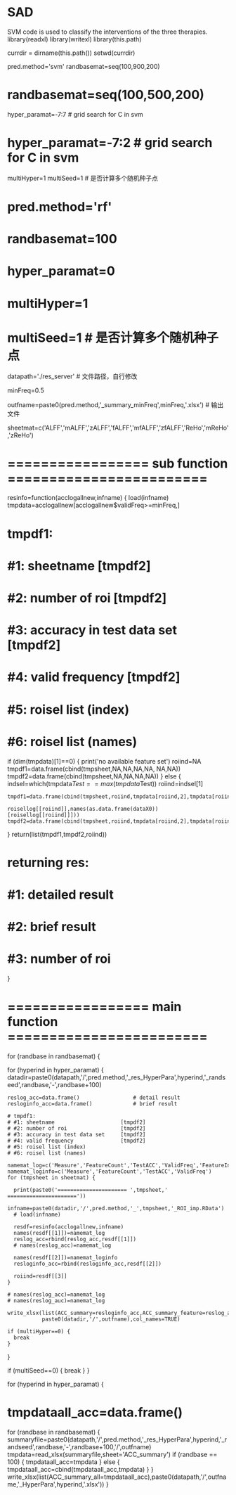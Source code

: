 # SAD
SVM code is used to classify the interventions of the three therapies.
library(readxl)
library(writexl)
library(this.path)

currdir = dirname(this.path())
setwd(currdir)

pred.method='svm'
randbasemat=seq(100,900,200)
# randbasemat=seq(100,500,200)
hyper_paramat=-7:7     # grid search for C in svm
# hyper_paramat=-7:2     # grid search for C in svm
multiHyper=1
multiSeed=1            # 是否计算多个随机种子点

# pred.method='rf'
# randbasemat=100
# hyper_paramat=0
# multiHyper=1
# multiSeed=1            # 是否计算多个随机种子点

datapath='./res_server'  # 文件路径，自行修改

minFreq=0.5

outfname=paste0(pred.method,'_summary_minFreq',minFreq,'.xlsx')    # 输出文件

sheetmat=c('ALFF','mALFF','zALFF','fALFF','mfALFF','zfALFF','ReHo','mReHo','zReHo')

# ================= sub function ========================
resinfo=function(acclogallnew,infname) {
  load(infname)
  tmpdata=acclogallnew[acclogallnew$validFreq>=minFreq,]
  
  # tmpdf1:
  # #1: sheetname                     [tmpdf2]
  # #2: number of roi                 [tmpdf2]
  # #3: accuracy in test data set     [tmpdf2]
  # #4: valid frequency               [tmpdf2]
  # #5: roisel list (index)
  # #6: roisel list (names)
  
  if (dim(tmpdata)[1]==0) {
    print('no available feature set')
    roiind=NA
    tmpdf1=data.frame(cbind(tmpsheet,NA,NA,NA,NA,
                            NA,NA))
    tmpdf2=data.frame(cbind(tmpsheet,NA,NA,NA,NA))
  } else {
    indsel=which(tmpdata$Test==max(tmpdata$Test))
    roiind=indsel[1]
    
    tmpdf1=data.frame(cbind(tmpsheet,roiind,tmpdata[roiind,2],tmpdata[roiind,3],
                           roisellog[[roiind]],names(as.data.frame(dataX0))[roisellog[[roiind]]]))
    tmpdf2=data.frame(cbind(tmpsheet,roiind,tmpdata[roiind,2],tmpdata[roiind,3]))
  }
  return(list(tmpdf1,tmpdf2,roiind))
  
  # returning res:
  # #1: detailed result
  # #2: brief result
  # #3: number of roi
}

# ================= main function ========================

for (randbase in randbasemat) {
  
  for (hyperind in hyper_paramat) {
    datadir=paste0(datapath,'/',pred.method,'_res_HyperPara',hyperind,'_randseed',randbase,'-',randbase+100)

    reslog_acc=data.frame()                 # detail result
    resloginfo_acc=data.frame()             # brief result
    
    # tmpdf1:
    # #1: sheetname                     [tmpdf2]
    # #2: number of roi                 [tmpdf2]
    # #3: accuracy in test data set     [tmpdf2]
    # #4: valid frequency               [tmpdf2]
    # #5: roisel list (index)
    # #6: roisel list (names)
    
    namemat_log=c('Measure','FeatureCount','TestACC','ValidFreq','FeatureIndex','FeatureName')
    namemat_loginfo=c('Measure','FeatureCount','TestACC','ValidFreq')
    for (tmpsheet in sheetmat) {
      
      print(paste0('====================== ',tmpsheet,' ======================'))
      infname=paste0(datadir,'/',pred.method,'_',tmpsheet,'_ROI_imp.RData')
      # load(infname)
      
      resdf=resinfo(acclogallnew,infname)
      names(resdf[[1]])=namemat_log
      reslog_acc=rbind(reslog_acc,resdf[[1]])
      # names(reslog_acc)=namemat_log
      
      names(resdf[[2]])=namemat_loginfo
      resloginfo_acc=rbind(resloginfo_acc,resdf[[2]])
      
      roiind=resdf[[3]]
    }
    
    # names(reslog_acc)=namemat_log
    # names(reslog_auc)=namemat_log
    
    write_xlsx(list(ACC_summary=resloginfo_acc,ACC_summary_feature=reslog_acc),
               paste0(datadir,'/',outfname),col_names=TRUE)
    
    if (multiHyper==0) {
      break
    }
  }
  
  if (multiSeed==0) {
    break
  }
}

for (hyperind in hyper_paramat) {
  # tmpdataall_acc=data.frame()
  for (randbase in randbasemat) {
    summaryfile=paste0(datapath,'/',pred.method,'_res_HyperPara',hyperind,'_randseed',randbase,'-',randbase+100,'/',outfname)
    tmpdata=read_xlsx(summaryfile,sheet='ACC_summary')
    if (randbase == 100) {
      tmpdataall_acc=tmpdata
    } else {
      tmpdataall_acc=cbind(tmpdataall_acc,tmpdata)
    }
  }
  write_xlsx(list(ACC_summary_all=tmpdataall_acc),paste0(datapath,'/',outfname,'_HyperPara',hyperind,'.xlsx'))
}
